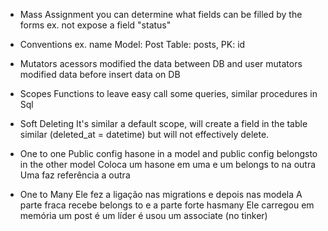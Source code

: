 - Mass Assignment
 you can determine what fields can be filled by the forms
 ex. not expose a field "status"


 - Conventions
 ex. name Model: Post Table: posts, PK: id

 - Mutators
 acessors modified the data between DB and user
 mutators modified data before insert data on DB

 - Scopes
Functions to leave easy call some queries, similar procedures in Sql

 - Soft Deleting 
It's similar a default scope, will create a field in the table similar (deleted_at = datetime) but will not effectively delete.

 - One to one
Public config hasone in a model and public config belongsto in the other model
Coloca um hasone em uma e um belongs to na outra
Uma faz referência  a outra 

 - One to Many 
Ele fez a ligação nas migrations e depois nas modela
A parte fraca recebe belongs to e a parte forte hasmany
Ele carregou em memória um post é um líder é usou um associate (no tinker)
